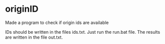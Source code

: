 # originID
Made a program to check if origin ids are available

IDs should be written in the files ids.txt.
Just run the run.bat file.
The results are written in the file out.txt.
